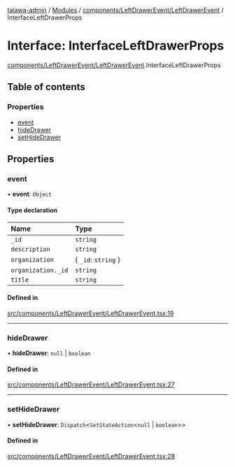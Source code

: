 [talawa-admin](../README.md) / [Modules](../modules.md) / [components/LeftDrawerEvent/LeftDrawerEvent](../modules/components_LeftDrawerEvent_LeftDrawerEvent.md) / InterfaceLeftDrawerProps

# Interface: InterfaceLeftDrawerProps

[components/LeftDrawerEvent/LeftDrawerEvent](../modules/components_LeftDrawerEvent_LeftDrawerEvent.md).InterfaceLeftDrawerProps

## Table of contents

### Properties

- [event](components_LeftDrawerEvent_LeftDrawerEvent.InterfaceLeftDrawerProps.md#event)
- [hideDrawer](components_LeftDrawerEvent_LeftDrawerEvent.InterfaceLeftDrawerProps.md#hidedrawer)
- [setHideDrawer](components_LeftDrawerEvent_LeftDrawerEvent.InterfaceLeftDrawerProps.md#sethidedrawer)

## Properties

### event

• **event**: `Object`

#### Type declaration

| Name | Type |
| :------ | :------ |
| `_id` | `string` |
| `description` | `string` |
| `organization` | \{ `_id`: `string`  \} |
| `organization._id` | `string` |
| `title` | `string` |

#### Defined in

[src/components/LeftDrawerEvent/LeftDrawerEvent.tsx:19](https://github.com/SiddheshKukade/talawa-admin/blob/822fbcb/src/components/LeftDrawerEvent/LeftDrawerEvent.tsx#L19)

___

### hideDrawer

• **hideDrawer**: ``null`` \| `boolean`

#### Defined in

[src/components/LeftDrawerEvent/LeftDrawerEvent.tsx:27](https://github.com/SiddheshKukade/talawa-admin/blob/822fbcb/src/components/LeftDrawerEvent/LeftDrawerEvent.tsx#L27)

___

### setHideDrawer

• **setHideDrawer**: `Dispatch`\<`SetStateAction`\<``null`` \| `boolean`\>\>

#### Defined in

[src/components/LeftDrawerEvent/LeftDrawerEvent.tsx:28](https://github.com/SiddheshKukade/talawa-admin/blob/822fbcb/src/components/LeftDrawerEvent/LeftDrawerEvent.tsx#L28)
